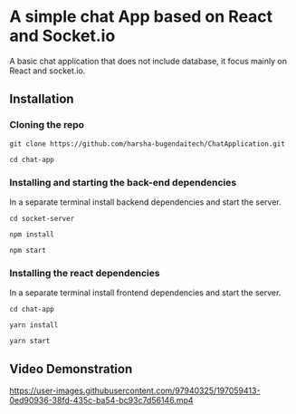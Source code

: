 # A simple chat App based on React and Socket.io

A basic chat application that does not include database, it focus mainly on React and socket.io.

## Installation

### Cloning the repo
```
git clone https://github.com/harsha-bugendaitech/ChatApplication.git

cd chat-app
```

### Installing and starting the back-end dependencies
In a separate terminal install backend dependencies and start the server.

```
cd socket-server

npm install

npm start
```

### Installing the react dependencies
In a separate terminal install frontend dependencies and start the server.

```
cd chat-app

yarn install

yarn start
```


## Video Demonstration

https://user-images.githubusercontent.com/97940325/197059413-0ed90936-38fd-435c-ba54-bc93c7d56146.mp4


